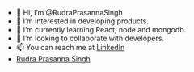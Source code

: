 - 👋 Hi, I’m @RudraPrasannaSingh
- 👀 I’m interested in developing products.
- 🌱 I’m currently learning React, node and mongodb.
- 💞️ I’m looking to collaborate with developers.
- 📫 You can reach me at <a href="https://www.linkedin.com/in/rudra-prasanna-singh/">LinkedIn</a>
- <div class="badge-base LI-profile-badge" data-locale="en_US" data-size="medium" data-theme="dark" data-type="VERTICAL" data-vanity="rudra-prasanna-singh" data-version="v1"><a class="badge-base__link LI-simple-link" href="https://in.linkedin.com/in/rudra-prasanna-singh?trk=profile-badge">Rudra Prasanna Singh</a></div>
              

<!---
RudraPrasannaSingh/RudraPrasannaSingh is a ✨ special ✨ repository because its `README.md` (this file) appears on your GitHub profile.
You can click the Preview link to take a look at your changes.
--->
